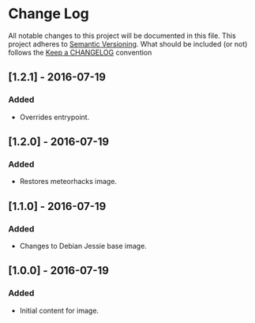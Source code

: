 # Change Log

All notable changes to this project will be documented in this file.
This project adheres to [Semantic Versioning](http://semver.org/).
What should be included (or not) follows the [Keep a CHANGELOG](http://keepachangelog.com/)
convention

## [1.2.1] - 2016-07-19
### Added
- Overrides entrypoint.

## [1.2.0] - 2016-07-19
### Added
- Restores meteorhacks image.

## [1.1.0] - 2016-07-19
### Added
- Changes to Debian Jessie base image.

## [1.0.0] - 2016-07-19
### Added
- Initial content for image.
